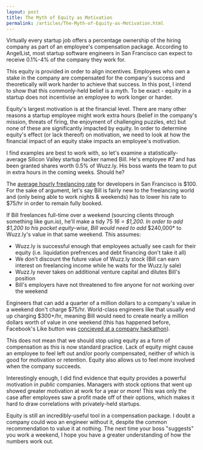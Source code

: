 ```yaml
---
layout: post
title: The Myth of Equity as Motivation
permalink: /articles/The-Myth-of-Equity-as-Motivation.html
---
```

Virtually every startup job offers a percentage ownership of the hiring company as part of an employee's compensation package. According to AngelList, most startup software engineers in San Francisco can expect to receive 0.1%-4% of the company they work for.

This equity is provided in order to align incentives. Employees who own a stake in the company are compensated for the company's success and theoretically will work harder to achieve that success. In this post, I intend to show that this commonly-held belief is a myth. To be exact - equity in a startup does not incentivise an employee to work longer or harder.

Equity's largest motivation is at the financial level. There are many other reasons a startup employee might work extra hours (belief in the company's mission, threats of firing, the enjoyment of challenging puzzles, etc) but none of these are significantly impacted by equity. In order to determine equity's effect (or lack thereof) on motivation, we need to look at how the financial impact of an equity stake impacts an employee's motivation.

I find examples are best to work with, so let's examine a statistically-average Silicon Valley startup hacker named Bill. He's employee #7 and has been granted shares worth 0.5% of Wuzz.ly. His boss wants the team to put in extra hours in the coming weeks. Should he?

The [average hourly freelancing rate](http://grouptalent.com/blog/how-much-developers-make-per-city/) for developers in San Francisco is $100\. For the sake of argument, let's say Bill is fairly new to the freelancing world and (only being able to work nights & weekends) has to lower his rate to $75/hr in order to remain fully booked.

If Bill freelances full-time over a weekend (sourcing clients through something like gun.io), he'll make a tidy 75 _16 = $1,200\. In order to add $1,200 to his pocket equity-wise, Bill would need to add_ $240,000* to Wuzz.ly's value in that same weekend. This assumes:

*   Wuzz.ly is successful enough that employees actually see cash for their equity (i.e. liquidation prefrences and debt financing don't take it all)
*   We don't discount the future value of Wuzz.ly stock (Bill can earn interest on freelancing income while he waits for the Wuzz.ly sale)
*   Wuzz.ly never takes on additional venture capital and dilutes Bill's position
*   Bill's employers have not threatened to fire anyone for not working over the weekend

Engineers that can add a quarter of a million dollars to a company's value in a weekend don't charge $75/hr. World-class engineers like that usually end up charging $300+/hr, meaning Bill would need to create nearly a million dollars worth of value in one weekend (this has happened before, Facebook's Like button was [concieved at a company hackathon](http://www.quora.com/Whats-the-history-of-the-Awesome-Button-that-eventually-became-the-Like-button-on-Facebook)).

This does not mean that we should stop using equity as a form of compensation as this is now standard practice. Lack of equity might cause an employee to feel left out and/or poorly compensated, neither of which is good for motivation or retention. Equity also allows us to feel more involved when the company succeeds.

Interestingly enough, I did find evidence that equity provides a powerful motivation in _public_ companies. Managers with stock options that went up showed greater motivation at work for a year or more! This was only the case after employees saw a profit made off of their options, which makes it hard to draw correlations with privately-held startups.

Equity is still an incredibly-useful tool in a compensation package. I doubt a company could woo an engineer without it, despite the common recommendation to value it at nothing. The next time your boss "suggests" you work a weekend, I hope you have a greater understanding of how the numbers work out.
